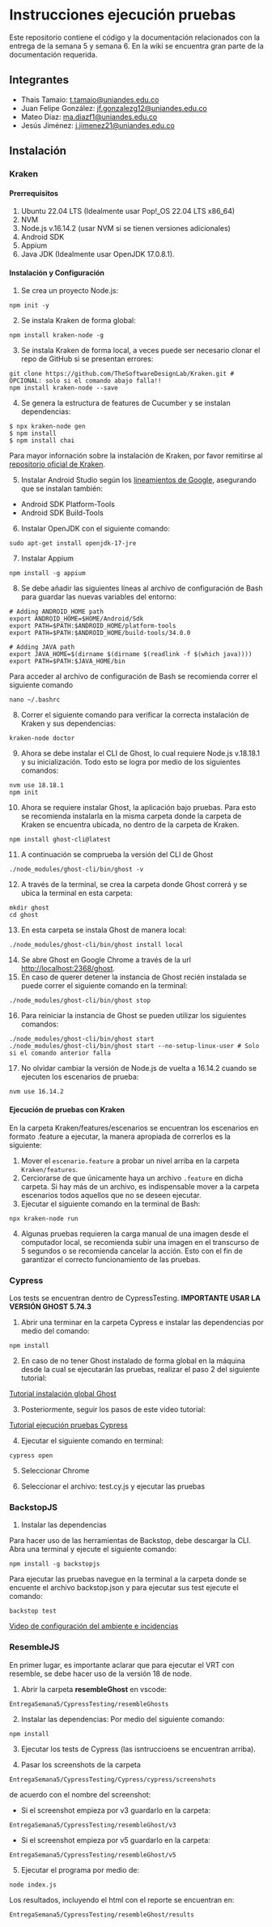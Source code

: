 # Instrucciones ejecución pruebas

Este repositorio contiene el código y la documentación relacionados con la entrega de la semana 5 y semana 6. En la wiki se encuentra gran parte de la documentación requerida.

## Integrantes
- Thais Tamaio: [t.tamaio@uniandes.edu.co](mailto:t.tamaio@uniandes.edu.co)
- Juan Felipe González: [jf.gonzalezg12@uniandes.edu.co](mailto:jf.gonzalezg12@uniandes.edu.co)
- Mateo Díaz: [ma.diazf1@uniandes.edu.co](mailto:ma.diazf1@uniandes.edu.co)
- Jesús Jiménez: [j.jimenez21@uniandes.edu.co](mailto:j.jimenez21@uniandes.edu.co)

## Instalación

### Kraken

#### Prerrequisitos

1. Ubuntu 22.04 LTS (Idealmente usar Pop!_OS 22.04 LTS x86_64)
2. NVM
3. Node.js v.16.14.2 (usar NVM si se tienen versiones adicionales)
4. Android SDK
5. Appium
6. Java JDK (Idealmente usar OpenJDK 17.0.8.1).

#### Instalación y Configuración

1. Se crea un proyecto Node.js:

```
npm init -y
```

2. Se instala Kraken de forma global:

```
npm install kraken-node -g
```

3. Se instala Kraken de forma local, a veces puede ser necesario clonar el repo de GitHub si se presentan errores:

```
git clone https://github.com/TheSoftwareDesignLab/Kraken.git # OPCIONAL: solo si el comando abajo falla!!
npm install kraken-node --save
```

4. Se genera la estructura de features de Cucumber y se instalan dependencias:

```
$ npx kraken-node gen
$ npm install
$ npm install chai
```

Para mayor infornación sobre la instalación de Kraken, por favor remitirse al [repositorio oficial de Kraken](https://github.com/TheSoftwareDesignLab/Kraken). 

5. Instalar Android Studio según los [lineamientos de Google](https://developer.android.com/codelabs/basic-android-kotlin-compose-install-android-studio#0), asegurando que se instalan también:
  - Android SDK Platform-Tools
  - Android SDK Build-Tools

6. Instalar OpenJDK con el siguiente comando:

```
sudo apt-get install openjdk-17-jre
```

7. Instalar Appium

```
npm install -g appium
```

8. Se debe añadir las siguientes líneas al archivo de configuración de Bash para guardar las nuevas variables del entorno:

```
# Adding ANDROID_HOME path
export ANDROID_HOME=$HOME/Android/Sdk
export PATH=$PATH:$ANDROID_HOME/platform-tools
export PATH=$PATH:$ANDROID_HOME/build-tools/34.0.0

# Adding JAVA path
export JAVA_HOME=$(dirname $(dirname $(readlink -f $(which java))))
export PATH=$PATH:$JAVA_HOME/bin
```

Para acceder al archivo de configuración de Bash se recomienda correr el siguiente comando

```
nano ~/.bashrc
```

8. Correr el siguiente comando para verificar la correcta instalación de Kraken y sus dependencias:

```
kraken-node doctor
```

9. Ahora se debe instalar el CLI de Ghost, lo cual requiere Node.js v.18.18.1 y su inicialización. Todo esto se logra por medio de los siguientes comandos:

```
nvm use 18.18.1
npm init
```
    
10. Ahora se requiere instalar Ghost, la aplicación bajo pruebas. Para esto se recomienda instalarla en la misma carpeta donde la carpeta de Kraken se encuentra ubicada, no dentro de la carpeta de Kraken. 

```
npm install ghost-cli@latest
```

11. A continuación se comprueba la versión del CLI de Ghost

```
./node_modules/ghost-cli/bin/ghost -v
```

12. A través de la terminal, se crea la carpeta donde Ghost correrá y se ubica la terminal en esta carpeta:
    
```
mkdir ghost
cd ghost
```

13. En esta carpeta se instala Ghost de manera local:

```
./node_modules/ghost-cli/bin/ghost install local
```

14. Se abre Ghost en Google Chrome a través de la url [http://localhost:2368/ghost](http://localhost:2368/ghost).
15. En caso de querer detener la instancia de Ghost recién instalada se puede correr el siguiente comando en la terminal:

```
./node_modules/ghost-cli/bin/ghost stop
```
  
16.  Para reiniciar la instancia de Ghost se pueden utilizar los siguientes comandos:

```
./node_modules/ghost-cli/bin/ghost start
./node_modules/ghost-cli/bin/ghost start --no-setup-linux-user # Solo si el comando anterior falla
```

17. No olvidar cambiar la versión de Node.js de vuelta a 16.14.2 cuando se ejecuten los escenarios de prueba:

```
nvm use 16.14.2
```
#### Ejecución de pruebas con Kraken

En la carpeta Kraken/features/escenarios se encuentran los escenarios en formato .feature a ejecutar, la manera apropiada de correrlos es la siguiente:

1. Mover el `escenario.feature` a probar un nivel arriba en la carpeta `Kraken/features`.
2. Cerciorarse de que únicamente haya un archivo `.feature` en dicha carpeta. Si hay más de un archivo, es indispensable mover a la carpeta escenarios todos aquellos que no se deseen ejecutar.
3. Ejecutar el siguiente comando en la terminal de Bash:

```
npx kraken-node run
```
4. Algunas pruebas requieren la carga manual de una imagen desde el computador local, se recomienda subir una imagen en el transcurso de 5 segundos o se recomienda cancelar la acción. Esto con el fin de garantizar el correcto funcionamiento de las pruebas.

### Cypress

Los tests se encuentran dentro de CypressTesting. **IMPORTANTE USAR LA VERSIÓN GHOST 5.74.3**

1. Abrir una terminar en la carpeta Cypress e instalar las dependencias por medio del comando:

```
npm install
```

2. En caso de no tener Ghost instalado de forma global en la máquina desde la cual se ejecutarán las pruebas, realizar el paso 2 del siguiente tutorial:

[Tutorial instalación global Ghost](https://thesoftwaredesignlab.github.io/AutTestingCodelabs/ghost-local-deployment/index.html#1)

3. Posteriormente, seguir los pasos de este video tutorial:

[Tutorial ejecución pruebas Cypress](https://youtu.be/KZQ6f_LO2wU)

4. Ejecutar el siguiente comando en terminal:

```
cypress open
```

5. Seleccionar Chrome

6. Seleccionar el archivo: test.cy.js y ejecutar las pruebas

### BackstopJS

1. Instalar las dependencias
   
Para hacer uso de las herramientas de Backstop, debe descargar la CLI. Abra una terminal y ejecute el siguiente comando:

```
npm install -g backstopjs
```

Para ejecutar las pruebas navegue en la terminal a la carpeta donde se encuente el archivo backstop.json y para ejecutar sus test ejecute el comando:

```
backstop test
```

[Video de configuración del ambiente e incidencias](https://uniandes-my.sharepoint.com/:v:/g/personal/jf_gonzalezg12_uniandes_edu_co/EYCAsnNW1DdIk7UAvjF2UokBGKh40MXGOkAOjHjR4ohIFw?nav=eyJyZWZlcnJhbEluZm8iOnsicmVmZXJyYWxBcHAiOiJPbmVEcml2ZUZvckJ1c2luZXNzIiwicmVmZXJyYWxBcHBQbGF0Zm9ybSI6IldlYiIsInJlZmVycmFsTW9kZSI6InZpZXciLCJyZWZlcnJhbFZpZXciOiJNeUZpbGVzTGlua0RpcmVjdCJ9fQ&e=K3oKdI)

### ResembleJS

En primer lugar, es importante aclarar que para ejecutar el VRT con resemble, se debe hacer uso de la versión 18 de node.

1. Abrir la carpeta **resembleGhost** en vscode:

```
EntregaSemana5/CypressTesting/resembleGhosts
```

2. Instalar las dependencias: Por medio del siguiente comando:

```
npm install
```
3. Ejecutar los tests de Cypress (las isntruccioens se encuentran arriba).

4. Pasar los screenshots de la carpeta 

```
EntregaSemana5/CypressTesting/Cypress/cypress/screenshots
```

de acuerdo con el nombre del screenshot:

- Si el screenshot empieza por v3 guardarlo en la carpeta:

```
EntregaSemana5/CypressTesting/resembleGhost/v3
```

- Si el screenshot empieza por v5 guardarlo en la carpeta:

```
EntregaSemana5/CypressTesting/resembleGhost/v5
```

5. Ejecutar el programa por medio de:

```
node index.js
```

Los resultados, incluyendo el html con el reporte se encuentran en:

```
EntregaSemana5/CypressTesting/resembleGhost/results
```
